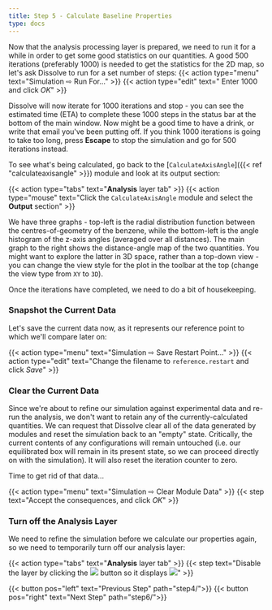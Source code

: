 ```yaml
---
title: Step 5 - Calculate Baseline Properties
type: docs
---
```



Now that the analysis processing layer is prepared, we need to run it for a while in order to get some good statistics on our quantities. A good 500 iterations  (preferably 1000) is needed to get the statistics for the 2D map, so let's ask Dissolve to run for a set number of steps:
{{< action type="menu" text="Simulation &#8680; Run For..." >}}
{{< action type="edit" text=" Enter 1000 and click _OK_" >}}


Dissolve will now iterate for 1000 iterations and stop - you can see the estimated time (ETA) to complete these 1000 steps in the status bar at the bottom of the main window. Now might be a good time to have a drink, or write that email you've been putting off. If you think 1000 iterations is going to take too long, press **Escape** to stop the simulation and go for 500 iterations instead.

To see what's being calculated, go back to the [`CalculateAxisAngle`]({{< ref "calculateaxisangle" >}}) module and look at its output section:

{{< action type="tabs" text="**Analysis** layer tab" >}}
{{< action type="mouse" text="Click the `CalculateAxisAngle` module and select the **Output** section" >}}

We have three graphs - top-left is the radial distribution function between the centres-of-geometry of the benzene, while the bottom-left is the angle histogram of the z-axis angles (averaged over all distances). The main graph to the right shows the distance-angle map of the two quantities. You might want to explore the latter in 3D space, rather than a top-down view - you can change the view style for the plot in the toolbar at the top (change the view type from `XY` to `3D`).

Once the iterations have completed, we need to do a bit of housekeeping.

### Snapshot the Current Data

Let's save the current data now, as it represents our reference point to which we'll compare later on:

{{< action type="menu" text="Simulation &#8680; Save Restart Point..." >}}
{{< action type="edit" text="Change the filename to `reference.restart` and click _Save_" >}}


### Clear the Current Data

Since we're about to refine our simulation against experimental data and re-run the analysis, we don't want to retain any of the currently-calculated quantities. We can request that Dissolve clear all of the data generated by modules and reset the simulation back to an "empty" state. Critically, the current contents of any configurations will remain untouched (i.e. our equilibrated box will remain in its present state, so we can proceed directly on with the simulation). It will also reset the iteration counter to zero.

Time to get rid of that data...

{{< action type="menu" text="Simulation &#8680; Clear Module Data" >}}
{{< step text="Accept the consequences, and click _OK_" >}}

### Turn off the Analysis Layer

We need to refine the simulation before we calculate our properties again, so we need to temporarily turn off our analysis layer:

{{< action type="tabs" text="**Analysis** layer tab" >}}
{{< step text="Disable the layer by clicking the ![](/img/slider-on.png) button so it displays ![](/img/slider-off.png)" >}}


{{< button pos="left" text="Previous Step" path="step4/">}}
{{< button pos="right" text="Next Step" path="step6/">}}
